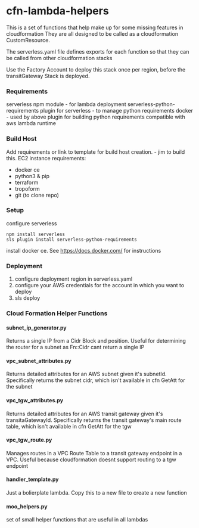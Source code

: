 # cfn-lambda-helpers

This is a set of functions that help make up for some missing features in cloudformation
They are all designed to be called as a cloudformation CustomResource.

The serverless.yaml file defines exports for each function so that they can be called 
from other cloudformation stacks

Use the Factory Account to deploy this stack once per region, before the transitGateway Stack is deployed.

### Requirements 

serverless npm module - for lambda deployment
serverless-python-requirements plugin for serverless - to manage python requirements
docker - used by above plugin for building python requirements compatible with aws lambda runtime

### Build Host

Add requirements or link to template for build host creation. - jim to build this.
EC2 instance requirements:

* docker ce
* python3 & pip
* terraform
* tropoform
* git (to clone repo)

### Setup
configure serverless
```
npm install serverless
sls plugin install serverless-python-requirements
```

install docker ce. See https://docs.docker.com/ for instructions

### Deployment

1. configure deployment region in serverless.yaml
2. configure your AWS credentials for the account in which you want to deploy
3. sls deploy

### Cloud Formation Helper Functions

#### subnet_ip_generator.py
Returns a single IP from a Cidr Block and position.
Useful for determining the router for a subnet as Fn::Cidr cant return a single IP

#### vpc_subnet_attributes.py
Returns detailed attributes for an AWS subnet given it's subnetId. 
Specifically returns the subnet cidr, which isn't available in cfn GetAtt for the subnet

#### vpc_tgw_attributes.py
Returns detailed attributes for an AWS transit gateway given it's transitaGatewayId. 
Specifically returns the transit gateway's main route table, which isn't available in cfn GetAtt for the tgw

#### vpc_tgw_route.py
Manages routes in a VPC Route Table to a transit gateway endpoint in a VPC.
Useful because cloudformation doesnt support routing to a tgw endpoint

#### handler_template.py
Just a bolierplate lambda. Copy this to a new file to create a new function

#### moo_helpers.py
set of small helper functions that are useful in all lambdas
